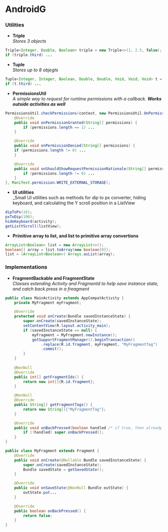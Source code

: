 # AndroidG

### Utilities

* __Triple__\
_Stores 3 objects_

```java
Triple<Integer, Double, Boolean> triple = new Triple<>(1, 2.5, false);
if (triple.third) ...
```

* __Tuple__\
_Stores up to 8 objegts_

```java
Tuple<Integer, Integer, Boolean, Double, Double, Void, Void, Void> t = Tuple.create(1, 2, false, 1.5, 2.5);
if (t.third) ...
```

* __PermissionsUtil__\
_A simple way to request for runtime permissions with a callback._ __*Works outside activities as well*__

```java
PermissionsUtil.checkPermissions(context, new PermissionsUtil.OnPermissionListener() {
	@Override
	public void onPermissionGranted(String[] permissions) {
		if (permissions.length == 1) ...
	}

	@Override
	public void onPermissionDenied(String[] permissions) {
    if (permissions.length != 0) ...
	}

	@Override
	public void onShouldShowRequestPermissionRationale(String[] permissions) {
		if (permissions.length != 0) ...
	}
}, Manifest.permission.WRITE_EXTERNAL_STORAGE);
```

* __UI utilities__\
_Small UI utilities such as methods for dip to px converter, hiding keyboard, and calculating the Y scroll position in a ListView

```java
dipToPx(16);
pxToDip(100);
hideKeyboard(activity);
getListYScroll(listView);
```

* __Primitive array to list, and list to primitive array convertions__

```java
ArrayList<Boolean> list = new ArrayList<>();
boolean[] array = list.toArray(new boolean[0]);
list = (ArrayList<Boolean>) Arrays.asList(array);
```

### Implementations

* __FragmentBackable and FragmentState__\
_Classes extending Activity and Fragmentd to help save instance state, and catch back press in a freagment_

```java
public class MainActivity extends AppCompatActivity {
    private MyFragment myFragment;

    @Override
    protected void onCreate(Bundle savedInstanceState) {
        super.onCreate(savedInstanceState);
        setContentView(R.layout.activity_main);
        if (savedInstanceState == null) {
            myFragment = MyFragment.newInstance();
            getSupportFragmentManager().beginTransaction()
                .replace(R.id.fragment, myFragment, "MyFragmentTag")
                .commit();
        }
    }
    
    @NonNull
    @Override
    public int[] getFragmentIds() {
        return new int[]{R.id.fragment};
    }

    @NonNull
    @Override
    public String[] getFragmentTags() {
        return new String[]{"MyFragmentTag"};
    }

    @Override
    public void onBackPressed(boolean handled /* if true, then already handled by a Fragment */) {
        if (!handled) super.onBackPressed();
    }
}

public class MyFragment extends Fragment {
    @Override
    public void onCreate(@Nullable Bundle savedInstanceState) {
        super.onCreate(savedInstanceState);
        Bundle savedState = getSavedState();
    }

    @Override
    public void onSaveState(@NonNull Bundle outState) {
        outState.put...
    }

    @Override
    public boolean onBackPressed() {
        return false;
    }
}
```
